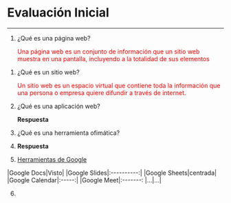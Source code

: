 
# Evaluación Inicial 
________________________________________

1. ¿Qué es una página web? 

    <span style="color:red">Una página web es un conjunto de información que un sitio web muestra en una pantalla, incluyendo a la totalidad de sus elementos 
</span>

1. ¿Qué es un sitio web?
   
    <span style="color:red"> Un sitio web es un espacio virtual que contiene toda la información que una persona o empresa quiere difundir a través de internet.
</span>

2. ¿Qué es una aplicación web?
   
    __Respuesta__

3. ¿Qué es una herramienta ofimática? 
   
4. 
    __Respuesta__

5.  [Herramientas de Google](https://www.google.com/intl/es-419/chrome/browser-tools "Herramientas de Google")

|Google Docs|Visto|
|Google Slides|:----------:|
|Google Sheets|centrada|
|Google Calendar|:-----:|
|Google Meet|:-------:
|...|...|


6.  